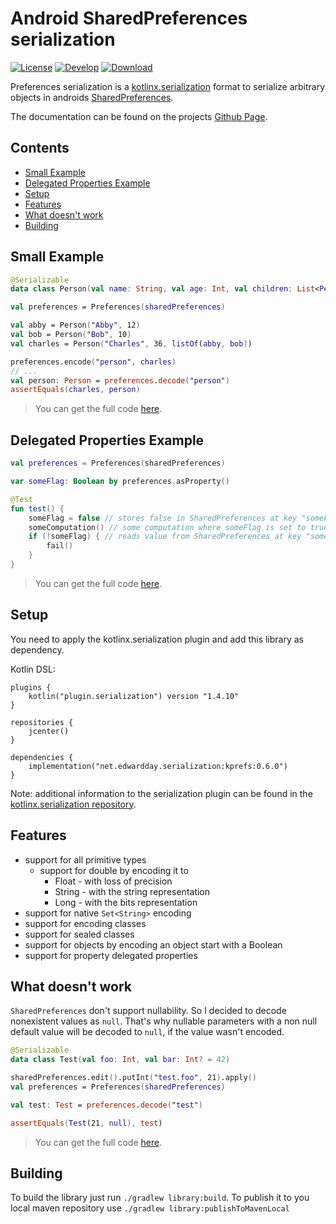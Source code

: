 # Android SharedPreferences serialization

[![License](https://img.shields.io/github/license/EdwarDDay/serialization.kprefs?style=flat)](http://www.apache.org/licenses/LICENSE-2.0)
[![Develop](https://github.com/EdwarDDay/serialization.kprefs/workflows/Develop/badge.svg?branch=main)](https://github.com/EdwarDDay/serialization.kprefs/actions?query=workflow%3ADevelop+branch%3Amain)
[![Download](https://api.bintray.com/packages/edwardday/maven/net.edwardday.serialization%3Akprefs/images/download.svg)](https://bintray.com/edwardday/maven/net.edwardday.serialization%3Akprefs/_latestVersion)

Preferences serialization is a [kotlinx.serialization](https://github.com/Kotlin/kotlinx.serialization) format to
 serialize arbitrary objects in androids
 [SharedPreferences](https://developer.android.com/reference/android/content/SharedPreferences).

The documentation can be found on the projects
 [Github Page](https://edwardday.github.io/serialization.kprefs/index.html).

## Contents
<!--- TOC -->

* [Small Example](#small-example)
* [Delegated Properties Example](#delegated-properties-example)
* [Setup](#setup)
* [Features](#features)
* [What doesn't work](#what-doesn't-work)
* [Building](#building)

<!--- END -->

<!--- INCLUDE .*-simple-.*
import kotlin.test.*
import kotlinx.serialization.*
import net.edwardday.serialization.preferences.*

class ReadmeExample {

    val sharedPreferences = TestablePreferences()

    @Test
    fun readmeTest() {
----- SUFFIX .*-simple-.*
    }
}
-->

<!--- INCLUDE .*-basic-.*
import kotlin.test.*
import net.edwardday.serialization.preferences.*

class ReadmeExample {

    val sharedPreferences = TestablePreferences()

----- SUFFIX .*-basic-.*
}
-->

## Small Example

```kotlin
@Serializable
data class Person(val name: String, val age: Int, val children: List<Person> = emptyList())

val preferences = Preferences(sharedPreferences)

val abby = Person("Abby", 12)
val bob = Person("Bob", 10)
val charles = Person("Charles", 36, listOf(abby, bob))

preferences.encode("person", charles)
// ...
val person: Person = preferences.decode("person")
assertEquals(charles, person)
```
> You can get the full code [here](library/src/test/java/example/example-simple-01.kt).

## Delegated Properties Example

<!--- INCLUDE
    fun someComputation() {
        someFlag = true
    }
-->

```kotlin
val preferences = Preferences(sharedPreferences)

var someFlag: Boolean by preferences.asProperty()

@Test
fun test() {
    someFlag = false // stores false in SharedPreferences at key "someFlag"
    someComputation() // some computation where someFlag is set to true
    if (!someFlag) { // reads value from SharedPreferences at key "someFlag"
        fail()
    }
}
```

> You can get the full code [here](library/src/test/java/example/example-basic-01.kt).

## Setup
You need to apply the kotlinx.serialization plugin and add this library as dependency.

Kotlin DSL:
```
plugins {
    kotlin("plugin.serialization") version "1.4.10"
}

repositories {
    jcenter()
}

dependencies {
    implementation("net.edwardday.serialization:kprefs:0.6.0")
}
```
Note: additional information to the serialization plugin can be found in the
  [kotlinx.serialization repository](https://github.com/Kotlin/kotlinx.serialization).

## Features
* support for all primitive types
  * support for double by encoding it to
    * Float - with loss of precision
    * String - with the string representation
    * Long - with the bits representation
* support for native `Set<String>` encoding
* support for encoding classes
* support for sealed classes
* support for objects by encoding an object start with a Boolean
* support for property delegated properties

## What doesn't work
`SharedPreferences` don't support nullability. So I decided to decode nonexistent values as `null`. That's why nullable
 parameters with a non null default value will be decoded to `null`, if the value wasn't encoded.

```kotlin
@Serializable
data class Test(val foo: Int, val bar: Int? = 42)

sharedPreferences.edit().putInt("test.foo", 21).apply()
val preferences = Preferences(sharedPreferences)

val test: Test = preferences.decode("test")

assertEquals(Test(21, null), test)
```

> You can get the full code [here](library/src/test/java/example/example-simple-02.kt).

## Building
To build the library just run `./gradlew library:build`. To publish it to you local maven repository use
 `./gradlew library:publishToMavenLocal`
